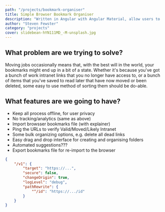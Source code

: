 ```yaml
---
path: "/projects/bookmark-organiser"
title: Simple Browser Bookmark Organiser
description: "Written in Angular with Angular Material, allow users to upload their bookmarks.xml file and prune and organise with ease"
author: "Steven Fewster"
category: "projects"
cover: slidebean-hYN111MD_-M-unsplash.jpg
---
```


## What problem are we trying to solve?
Moving jobs occasionally means that, with the best will in the world, your bookmarks might end up in a bit of a state.  Whether it's because you've got a bunch of work intranet links that you no longer have access to, or a bunch of items that you've saved to read later that have now moved or been deleted, some easy to use method of sorting them should be do-able.
## What features are we going to have?
* Keep all process offline, for user privacy
* No tracking/analytics (same as above)
* Import browsser bookmarks file (with explainer)
* Ping the URLs to verify Valid/Moved/Likely Intranet
* Some bulk organizing options, e.g. delete all dead links
* Easy drag and drop interface for creating and organising folders
* Automated suggestions???
* Export bookmarks file for re-import to the browser

``` proxy.conf.json
{
    "/v1": {
        "target": "https://...",
        "secure": false,
        "changeOrigin": true,
        "logLevel": "debug",
        "pathRewrite": {
            "^/id": "https://.../id"
        }
    }
}
```